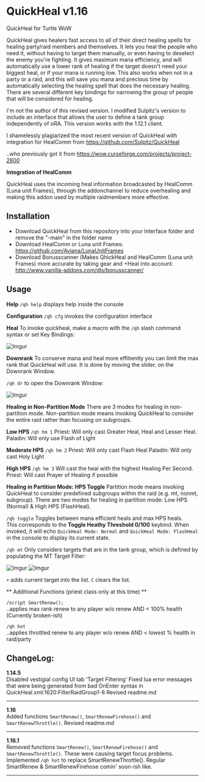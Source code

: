 
# QuickHeal v1.16

QuickHeal for Turtle WoW

QuickHeal gives healers fast access to all of their direct healing spells for healing party/raid members and themselves. It lets you heal the people who need it, without having to target them manually, or even having to deselect the enemy you're fighting. It gives maximum mana efficiency, and will automatically use a lower rank of healing if the target doesn't need your biggest heal, or if your mana is running low. This also works when not in a party or a raid, and this will save you mana and precious time by automatically selecting the healing spell that does the necessary healing. There are several different key bindings for narrowing the group of people that will be considered for healing.

I'm not the author of this revised version.  I modified Sulpitz's version to include an interface that allows the user to define a tank group independently of oRA.  This version works with the 1.12.1 client.

I shamelessly plagiarized the most recent version of QuickHeal with integration for HealComm from
https://github.com/Sulpitz/QuickHeal

..who previously got it from
https://wow.curseforge.com/projects/project-2800

**Integration of HealComm**

QuickHeal uses the incoming heal information broadcasted by HealComm (Luna unit Frames), through the addonchannel to reduce overhealing and making this addon used by multiple raidmembers more effective.

## Installation
- Download QuickHeal from this repository into your Interface folder and remove the "-main" in the folder name
- Download HealComm or Luna unit Frames: https://github.com/Aviana/LunaUnitFrames
- Download Bonusscanner (Makes QhickHeal and HealComm (Luna unit Frames) more accurate by taking gear and +Heal into account: http://www.vanilla-addons.com/dls/bonusscanner/

## Usage

**Help**
`/qh help` displays help inside the console

**Configuration**
`/qh cfg` invokes the configuration interface

**Heal**
To invoke quickheal, make a macro with the `/qh` slash command syntax or set Key Bindings:

![Imgur](https://i.imgur.com/iznZGhP.png)

**Downrank**
To conserve mana and heal more effitiently you can limit the max rank that QuickHeal will use. It is done by moving the slider. on the Downrank Window. 

`/qh dr` to open the Downrank Window:

![Imgur](https://i.imgur.com/ncZ7PJ8.png)

**Healing in Non-Partition Mode**
There are 3 modes for healing in non-partition mode.  Non-partition mode means invoking QuickHeal to consider the entire raid rather than focusing on subgroups.

**Low HPS**
`/qh hm 1`
Priest: Will only cast Greater Heal, Heal and Lesser Heal.
Paladin: Will only use Flash of Light

**Moderate HPS**
`/qh hm 2`
Priest: Will only cast Flash Heal
Paladin: Will only cast Holy Light

**High HPS**
`/qh hm 3`
Will cast the heal with the highest Healing Per Second.
Priest: Will cast Prayer of Healing if possible

**Healing in Partition Mode: HPS Toggle**
Partition mode means invoking QuickHeal to consider predefined subgroups within the raid (e.g. mt, nonmt, subgroup).  There are two modes for healing in partition mode: Low HPS (Normal) & High HPS (FlashHeal).

`/qh toggle`
Toggles between mana efficient heals and max HPS heals.  
This corresponds to the **Toggle Heathy Threshold 0/100** keybind.  When invoked, it will echo 
`QuickHeal Mode: Normal` and `QuickHeal Mode: FlashHeal` 
in the console to display its current state.

`/qh mt`
Only considers targets that are in the tank group, which is defined by populating the MT Target Filter:

![Imgur](https://i.imgur.com/AvVqwVz.png)
![Imgur](https://i.imgur.com/BVmvcHD.png?1)

`+` adds current target into the list.  `C` clears the list.

** Additional Functions (priest class only at this time) **

`/script SmartRenew();`<Br>
  ..applies max rank renew to any player w/o renew AND < 100% health (Currently broken-ish)

`/qh hot`<Br>
  ..applies throttled renew to any player w/o renew AND < lowest % health in raid/party

## ChangeLog:
**1.14.5**<Br>
Disabled vestigial config UI tab 'Target Filtering'
Fixed lua error messages that were being generated from bad OnEnter syntax in QuickHeal.xml:1620:FilterRaidGroup1-8
Revised readme.md
<hr>
  
**1.16**<Br>
Added functions `SmartRenew()`, `SmartRenewFirehose()` and `SmartRenewThrottle()`.
Revised readme.md
<hr>
  
**1.16.1**<Br>
Removed functions `SmartRenew()`, `SmartRenewFirehose()` and `SmartRenewThrottle()`.  These were causing target focus problems.
Implemented `/qh hot` to replace SmartRenewThrottle().  Regular SmartRenew & SmartRenewFirehose comin' soon-ish like.
<hr>
